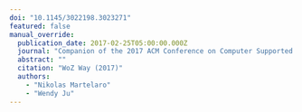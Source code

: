 ```yaml
---
doi: "10.1145/3022198.3023271"
featured: false
manual_override:
  publication_date: 2017-02-25T05:00:00.000Z
  journal: "Companion of the 2017 ACM Conference on Computer Supported Cooperative Work and Social Computing"
  abstract: ""
  citation: "WoZ Way (2017)"
  authors:
    - "Nikolas Martelaro"
    - "Wendy Ju"
---
```


<!-- You can add additional content about this publication here if needed -->
